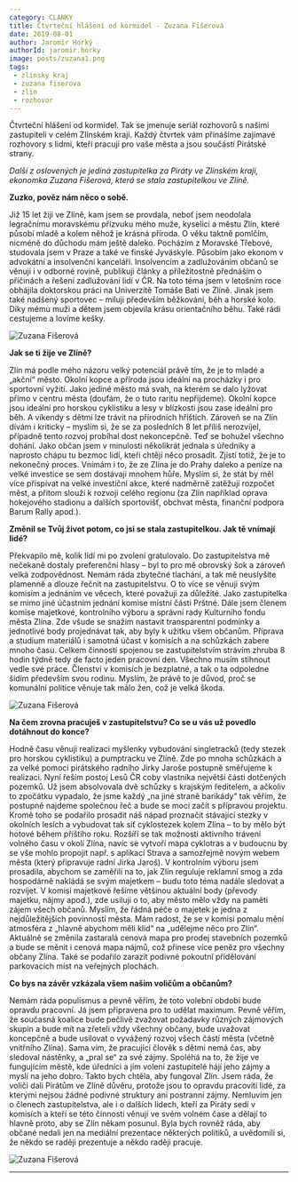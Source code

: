 ```yaml
---
category: CLANKY
title: Čtvrteční hlášení od kormidel - Zuzana Fišerová
date: 2019-08-01
author: Jaromír Horký
authorId: jaromir.horky
image: posts/zuzana1.png   
tags: 
 - zlinsky kraj
 - zuzana fiserova
 - zlin
 - rozhovor
---
```


Čtvrteční hlášení od kormidel. Tak se jmenuje seriál rozhovorů s našimi zastupiteli v celém Zlínském kraji. Každý čtvrtek vám přinášíme zajímavé rozhovory s lidmi, kteří pracují pro vaše města a jsou součástí Pirátské strany.

*Další z oslovených je jediná zastupitelka za Piráty ve Zlínském kraji, ekonomka Zuzana Fišerová, která se stala zastupitelkou ve Zlíně.*

**Zuzko, pověz nám něco o sobě.**

Již 15 let žiji ve Zlíně, kam jsem se provdala, neboť jsem neodolala legračnímu moravskému přízvuku mého muže, kyselici a městu Zlín, které působí mladě a kolem něhož je krásná příroda. O věku taktně pomlčím, nicméně do důchodu mám ještě daleko. Pocházím z Moravské Třebové, studovala jsem v Praze a také ve finské Jyväskyle. Působím jako ekonom v advokátní a insolvenční kanceláři. Insolvencím a zadlužováním občanů se věnuji i v odborné rovině, publikuji články a příležitostně přednáším o příčinách a řešení zadlužování lidí v ČR. Na toto téma jsem v letošním roce obhájila doktorskou práci na Univerzitě Tomáše Bati ve Zlíně. Jinak jsem také nadšený sportovec – miluji především běžkování, běh a horské kolo. Díky mému muži a dětem jsem objevila krásu orientačního běhu. Také rádi cestujeme a lovíme kešky.

![Zuzana Fišerová](https://zlinsky.pirati.cz/assets/img/posts/zuzana2.jpg)

**Jak se ti žije ve Zlíně?**

Zlín má podle mého názoru velký potenciál právě tím, že je to mladé a „akční“ město. Okolní kopce a příroda jsou ideální na procházky i pro sportovní vyžití. Jako jediné město má svah, na kterém se dalo lyžovat přímo v centru města (doufám, že o tuto raritu nepřijdeme). Okolní kopce jsou ideální pro horskou cyklistiku a lesy v blízkosti jsou zase ideální pro běh. A víkendy s dětmi lze trávit na přírodních hřištích. Zároveň se na Zlín dívám i kriticky – myslím si, že se za posledních 8 let příliš nerozvíjel, případně tento rozvoj probíhal dost nekoncepčně. Teď se bohužel všechno dohání. Jako občan jsem v minulosti několikrát jednala s úředníky a naprosto chápu tu bezmoc lidí, kteří chtějí něco prosadit. Zjistí totiž, že je to nekonečný proces. Vnímám i to, že ze Zlína je do Prahy daleko a peníze na velké investice se sem dostávají mnohem hůře. Myslím si, že stát by měl více přispívat na velké investiční akce, které nadměrně zatěžují rozpočet měst, a přitom slouží k rozvoji celého regionu (za Zlín například oprava hokejového stadionu a dalších sportovišť, obchvat města, finanční podpora Barum Rally apod.). 

**Změnil se Tvůj život potom, co jsi se stala zastupitelkou. Jak tě vnímají lidé?**

Překvapilo mě, kolik lidí mi po zvolení gratulovalo. Do zastupitelstva mě nečekaně dostaly preferenční hlasy – byl to pro mě obrovský šok a zároveň velká zodpovědnost. Nemám ráda zbytečné tlachání, a tak mě neuslyšíte plamenně a dlouze řečnit na zastupitelstvu. O to více se věnuji svým komisím a jednáním ve věcech, které považuji za důležité. Jako zastupitelka se mimo jiné účastním jednání komise místní části Prštné. Dále jsem členem komise majetkové, kontrolního výboru a správní rady Kulturního fondu města Zlína. Zde všude se snažím nastavit transparentní podmínky a jednotlivé body projednávat tak, aby byly k užitku všem občanům. Příprava a studium materiálů i samotná účast v komisích a na schůzkách zabere mnoho času. Celkem činností spojenou se zastupitelstvím strávím zhruba 8 hodin týdně tedy de facto jeden pracovní den. Všechno musím stihnout vedle své práce. Členství v komisích je bezplatné, a tak o ta odpoledne šidím především svou rodinu. Myslím, že právě to je důvod, proč se komunální politice věnuje tak málo žen, což je velká škoda.

![Zuzana Fišerová](https://zlinsky.pirati.cz/assets/img/posts/zuzana5.jpg)

**Na čem zrovna pracuješ v zastupitelstvu? Co se u vás už povedlo dotáhnout do konce?**

Hodně času věnuji realizaci myšlenky vybudování singletracků (tedy stezek pro horskou cyklistiku) a pumptracku ve Zlíně. Zde po mnoha schůzkách a za velké pomoci pirátského radního Jirky Jaroše postupně směřujeme k realizaci. Nyní řeším postoj Lesů ČR coby vlastníka největší části dotčených pozemků. Už jsem absolvovala dvě schůzky s krajským ředitelem, a ačkoliv to zpočátku vypadalo, že jsme každý „na jiné straně barikády“  tak věřím, že postupně najdeme společnou řeč a bude se moci začít s přípravou projektu. Kromě toho se podařilo prosadit náš nápad proznačit stávající stezky v okolních lesích a vybudovat tak síť cyklostezek kolem Zlína – to by mělo být hotové během příštího roku. Rozšíří se tak možnosti aktivního trávení volného času v okolí Zlína, navíc se vytvoří mapa cyklotras a v budoucnu by se vše mohlo propojit např. s aplikací Strava a samozřejmě novým webem města (který připravuje radní Jirka Jaroš).  V kontrolním výboru jsem prosadila, abychom se zaměřili na to, jak Zlín reguluje reklamní smog a zda hospodárně nakládá se svým majetkem – budu toto téma nadále sledovat a rozvíjet. V komisi majetkové řešíme většinou aktuální body (převody majetku, nájmy apod.), zde usiluji o to, aby město mělo vždy na paměti zájem všech občanů. Myslím, že řádná péče o majetek je jedna z nejdůležitějších povinností města. Mám radost, že se v komisi pomalu mění atmosféra z „hlavně abychom měli klid“ na „udělejme něco pro Zlín“. Aktuálně se změnila zastaralá cenová mapa pro prodej stavebních pozemků a bude se měnit i cenová mapa nájmů, což přinese více peněz pro všechny občany Zlína. Také se podařilo zarazit podivné pokoutní přidělování parkovacích míst na veřejných plochách.


**Co bys na závěr vzkázala všem našim voličům a občanům?**

Nemám ráda populismus a pevně věřím, že toto volební období bude opravdu pracovní. Já jsem připravena pro to udělat maximum. Pevně věřím, že současná koalice bude pečlivě zvažovat požadavky různých zájmových skupin a bude mít na zřeteli vždy všechny občany, bude uvažovat koncepčně a bude usilovat o vyvážený rozvoj všech částí města (včetně vnitřního Zlína). Sama vím, že pracující člověk s dětmi nemá čas, aby sledoval nástěnky, a „pral se“ za své zájmy. Spoléhá na to, že žije ve fungujícím městě, kde úředníci a jím volení zastupitelé hájí jeho zájmy a myslí na jeho dobro. Takto bych chtěla, aby fungoval Zlín. Jsem ráda, že voliči dali Pirátům ve Zlíně důvěru, protože jsou to opravdu pracovití lidé, za kterými nejsou žádné podivné struktury ani postranní zájmy. Nemluvím jen o členech zastupitelstva, ale i o dalších lidech, kteří za Piráty sedí v komisích a kteří se této činnosti věnují ve svém volném čase a dělají to hlavně proto, aby se Zlín někam posunul. Byla bych rovněž ráda, aby občané nedali jen na mediální prezentace některých politiků, a uvědomili si, že někdo se raději prezentuje a někdo raději pracuje. 

![Zuzana Fišerová](https://zlinsky.pirati.cz/assets/img/posts/zuzana4.jpg)

---
